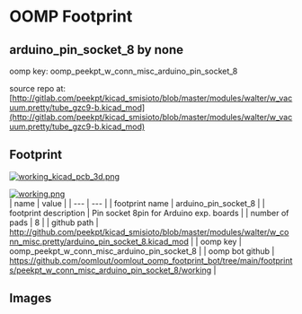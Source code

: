 # OOMP Footprint  
## arduino_pin_socket_8  by none  
  
oomp key: oomp_peekpt_w_conn_misc_arduino_pin_socket_8  
  
source repo at: [http://gitlab.com/peekpt/kicad_smisioto/blob/master/modules/walter/w_vacuum.pretty/tube_gzc9-b.kicad_mod](http://gitlab.com/peekpt/kicad_smisioto/blob/master/modules/walter/w_vacuum.pretty/tube_gzc9-b.kicad_mod)  
## Footprint  
  
[![working_kicad_pcb_3d.png](working_kicad_pcb_3d_600.png)](working_kicad_pcb_3d.png)  
  
[![working.png](working_600.png)](working.png)  
| name | value | 
| --- | --- | 
| footprint name | arduino_pin_socket_8 | 
| footprint description | Pin socket 8pin for Arduino exp. boards | 
| number of pads | 8 | 
| github path | http://github.com/peekpt/kicad_smisioto/blob/master/modules/walter/w_conn_misc.pretty/arduino_pin_socket_8.kicad_mod | 
| oomp key | oomp_peekpt_w_conn_misc_arduino_pin_socket_8 | 
| oomp bot github | https://github.com/oomlout/oomlout_oomp_footprint_bot/tree/main/footprints/peekpt_w_conn_misc_arduino_pin_socket_8/working | 
## Images  
